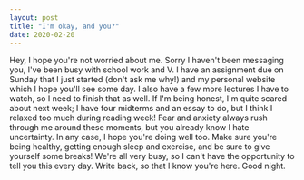 ```yaml
---
layout: post
title: "I'm okay, and you?"
date: 2020-02-20
---
```


Hey, I hope you're not worried about me. Sorry I haven't been messaging you, I've been busy with school work and V. I have an assignment due on Sunday that I just started (don't ask me why!) and my personal website which
I hope you'll see some day. I also have a few more lectures I have to watch, so I need to finish that as well. If I'm being honest, I'm quite scared about next week; I have four midterms and an essay to do, but I think
I relaxed too much during reading week! Fear and anxiety always rush through me around these moments, but you already know I hate uncertainty. In any case, I hope you're doing well too. Make sure you're being healthy, getting
enough sleep and exercise, and be sure to give yourself some breaks! We're all very busy, so I can't have the opportunity to tell you this every day. Write back, so that I know you're here. Good night.